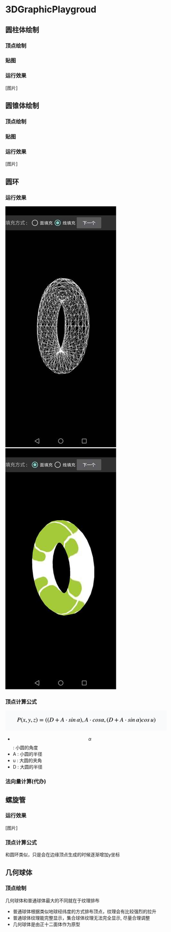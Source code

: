 # 3DGraphicPlaygroud

## 圆柱体绘制
### 顶点绘制

### 贴图

### 运行效果
[图片]

## 圆锥体绘制
### 顶点绘制

### 贴图

### 运行效果
[图片]

## 圆环
### 运行效果
![Alt text](./image/download-5.jpg) ![Alt text](./image/download-6.jpg)

### 顶点计算公式
![Alt text](./image/download-4.png)
- $$\alpha$$ : 小圆的角度
- A : 小圆的半径 
- u : 大圆的夹角  
- D : 大圆的半径

### 法向量计算(代办)

## 螺旋管
### 运行效果
[图片]

### 顶点计算公式
和圆环类似，只是会在边缘顶点生成的时候逐渐增加y坐标

## 几何球体
### 顶点绘制
几何球体和普通球体最大的不同就在于纹理排布
- 普通球体根据类似地球经纬度的方式排布顶点，纹理会有比较强烈的拉升
- 普通球体纹理能完整显示，集合球体纹理无法完全显示, 尽量合理调整
- 几何球体是由正十二面体作为原型

